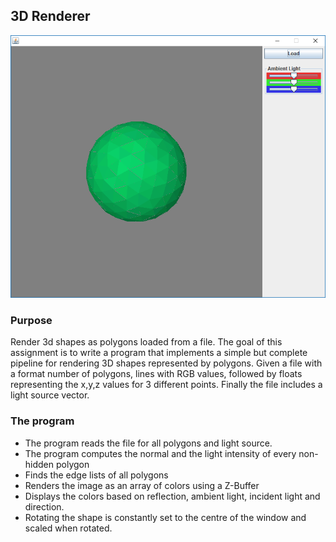 ## 3D Renderer
![Screenshot from image](docs/3dRenderer-screenshot-01.png)
### Purpose
Render 3d shapes as polygons loaded from a file. The goal of this assignment is to write a program that implements a simple but complete pipeline for rendering 3D shapes represented by polygons. Given a file with a format number of polygons, lines with RGB values, followed by floats representing the x,y,z values for 3 different points. Finally the file includes a light source vector.

### The program
+ The program reads the file for all polygons and light source.
+ The program computes the normal and the light intensity of every non-hidden polygon
+ Finds the edge lists of all polygons
+ Renders the image as an array of colors using a Z-Buffer
+ Displays the colors based on reflection, ambient light, incident light and direction.
+ Rotating the shape is constantly set to the centre of the window and scaled when rotated.